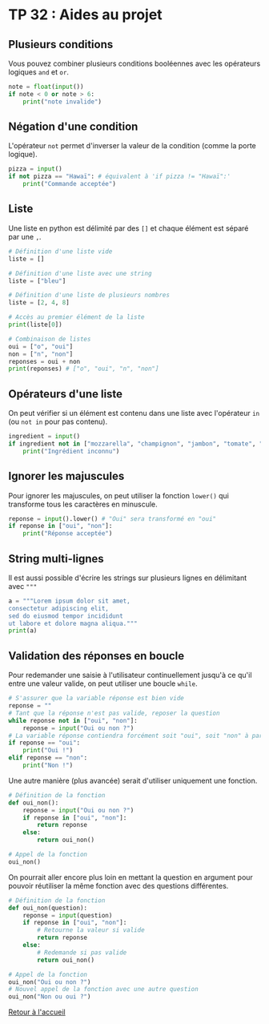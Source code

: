 # TP 32 : Aides au projet

## Plusieurs conditions

Vous pouvez combiner plusieurs conditions booléennes avec les opérateurs logiques `and` et `or`.

```python
note = float(input())
if note < 0 or note > 6:
    print("note invalide")
```

## Négation d'une condition

L'opérateur `not` permet d'inverser la valeur de la condition (comme la porte logique).

```python
pizza = input()
if not pizza == "Hawaï": # équivalent à 'if pizza != "Hawaï":'
    print("Commande acceptée")
```

## Liste

Une liste en python est délimité par des `[]` et chaque élément est séparé par une `,`. 

```python
# Définition d'une liste vide
liste = []

# Définition d'une liste avec une string
liste = ["bleu"]

# Définition d'une liste de plusieurs nombres
liste = [2, 4, 8]

# Accès au premier élément de la liste
print(liste[0])

# Combinaison de listes
oui = ["o", "oui"]
non = ["n", "non"]
reponses = oui + non
print(reponses) # ["o", "oui", "n", "non"]
```

## Opérateurs d'une liste

On peut vérifier si un élément est contenu dans une liste avec l'opérateur `in` (ou `not in` pour pas contenu).

```python
ingredient = input()
if ingredient not in ["mozzarella", "champignon", "jambon", "tomate", "ananas"]:
    print("Ingrédient inconnu")
```

## Ignorer les majuscules

Pour ignorer les majuscules, on peut utiliser la fonction `lower()` qui transforme tous les caractères en minuscule.

```python
reponse = input().lower() # "Oui" sera transformé en "oui"
if reponse in ["oui", "non"]:
    print("Réponse acceptée")
```

## String multi-lignes

Il est aussi possible d'écrire les strings sur plusieurs lignes en délimitant avec `"""`

```python
a = """Lorem ipsum dolor sit amet,
consectetur adipiscing elit,
sed do eiusmod tempor incididunt
ut labore et dolore magna aliqua."""
print(a)
```

## Validation des réponses en boucle

Pour redemander une saisie à l'utilisateur continuellement jusqu'à ce qu'il entre une valeur valide, on peut utiliser une boucle `while`. 

```python
# S'assurer que la variable réponse est bien vide 
reponse = ""
# Tant que la réponse n'est pas valide, reposer la question
while reponse not in ["oui", "non"]:
    reponse = input("Oui ou non ?")
# La variable réponse contiendra forcément soit "oui", soit "non" à partir d'ici, à utiliser pour la suite
if reponse == "oui":
    print("Oui !")
elif reponse == "non":
    print("Non !")
```

Une autre manière (plus avancée) serait d'utiliser uniquement une fonction.

```python
# Définition de la fonction
def oui_non():
    reponse = input("Oui ou non ?")
    if reponse in ["oui", "non"]:
        return reponse
    else:
        return oui_non()

# Appel de la fonction
oui_non()
```

On pourrait aller encore plus loin en mettant la question en argument pour pouvoir réutiliser la même fonction avec des questions différentes.

```python
# Définition de la fonction
def oui_non(question):
    reponse = input(question)
    if reponse in ["oui", "non"]:
        # Retourne la valeur si valide
        return reponse
    else:
        # Redemande si pas valide
        return oui_non()

# Appel de la fonction
oui_non("Oui ou non ?")
# Nouvel appel de la fonction avec une autre question
oui_non("Non ou oui ?")
```

[Retour à l'accueil](../README.md)
